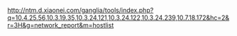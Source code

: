 http://ntm.d.xiaonei.com/ganglia/tools/index.php?q=10.4.25.56,10.3.19.35,10.3.24.121,10.3.24.122,10.3.24.239,10.7.18.172&hc=2&r=3H&g=network_report&m=hostlist
